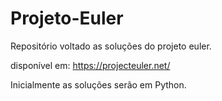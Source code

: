 # Projeto-Euler
Repositório voltado as soluções do projeto euler.

disponível em: https://projecteuler.net/

Inicialmente as soluções serão em Python.
